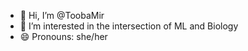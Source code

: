 - 👋 Hi, I’m @ToobaMir
- 👀 I’m interested in the intersection of ML and Biology
- 😄 Pronouns: she/her


<!---
ToobaMir/ToobaMir is a ✨ special ✨ repository because its `README.md` (this file) appears on your GitHub profile.
You can click the Preview link to take a look at your changes.
--->
